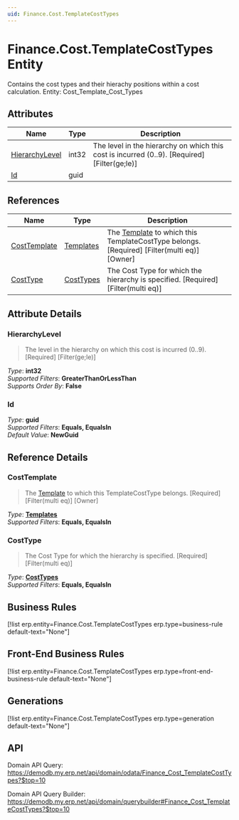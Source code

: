 ```yaml
---
uid: Finance.Cost.TemplateCostTypes
---
```

# Finance.Cost.TemplateCostTypes Entity

Contains the cost types and their hierachy positions within a cost calculation. Entity: Cost_Template_Cost_Types

## Attributes

| Name | Type | Description |
| ---- | ---- | --- |
| [HierarchyLevel](Finance.Cost.TemplateCostTypes.md#hierarchylevel) | int32 | The level in the hierarchy on which this cost is incurred (0..9). [Required] [Filter(ge;le)] 
| [Id](Finance.Cost.TemplateCostTypes.md#id) | guid |  

## References

| Name | Type | Description |
| ---- | ---- | --- |
| [CostTemplate](Finance.Cost.TemplateCostTypes.md#costtemplate) | [Templates](Finance.Cost.Templates.md) | The [Template](Finance.Cost.Templates.md) to which this TemplateCostType belongs. [Required] [Filter(multi eq)] [Owner] |
| [CostType](Finance.Cost.TemplateCostTypes.md#costtype) | [CostTypes](Finance.Cost.CostTypes.md) | The Cost Type for which the hierarchy is specified. [Required] [Filter(multi eq)] |


## Attribute Details

### HierarchyLevel

> The level in the hierarchy on which this cost is incurred (0..9). [Required] [Filter(ge;le)]

_Type_: **int32**  
_Supported Filters_: **GreaterThanOrLessThan**  
_Supports Order By_: **False**  

### Id

_Type_: **guid**  
_Supported Filters_: **Equals, EqualsIn**  
_Default Value_: **NewGuid**  


## Reference Details

### CostTemplate

> The [Template](Finance.Cost.Templates.md) to which this TemplateCostType belongs. [Required] [Filter(multi eq)] [Owner]

_Type_: **[Templates](Finance.Cost.Templates.md)**  
_Supported Filters_: **Equals, EqualsIn**  

### CostType

> The Cost Type for which the hierarchy is specified. [Required] [Filter(multi eq)]

_Type_: **[CostTypes](Finance.Cost.CostTypes.md)**  
_Supported Filters_: **Equals, EqualsIn**  



## Business Rules

[!list erp.entity=Finance.Cost.TemplateCostTypes erp.type=business-rule default-text="None"]

## Front-End Business Rules

[!list erp.entity=Finance.Cost.TemplateCostTypes erp.type=front-end-business-rule default-text="None"]

## Generations

[!list erp.entity=Finance.Cost.TemplateCostTypes erp.type=generation default-text="None"]

## API

Domain API Query:
<https://demodb.my.erp.net/api/domain/odata/Finance_Cost_TemplateCostTypes?$top=10>

Domain API Query Builder:
<https://demodb.my.erp.net/api/domain/querybuilder#Finance_Cost_TemplateCostTypes?$top=10>


